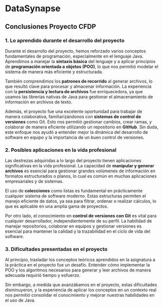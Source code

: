 # DataSynapse

## Conclusiones Proyecto CFDP

### 1. Lo aprendido durante el desarrollo del proyecto

Durante el desarrollo del proyecto, hemos reforzado varios conceptos fundamentales de programación, especialmente en el lenguaje Java. Aprendimos a manejar la **sintaxis básica** del lenguaje y a aplicar principios de **programación orientada a objetos (POO)**, lo que nos permitió modelar el sistema de manera más eficiente y estructurada.

También comprendimos los **patrones de recorrido** al generar archivos, lo que resultó clave para procesar y almacenar información. La experiencia con la **persistencia y lectura de archivos** fue enriquecedora, ya que usamos las librerías nativas de Java para gestionar el almacenamiento de información en archivos de texto.

Además, el proyecto fue una excelente oportunidad para trabajar de manera colaborativa, familiarizándonos con **sistemas de control de versiones** como Git. Esto nos permitió gestionar cambios, crear ramas, y colaborar de manera eficiente utilizando un repositorio en **GitHub**. Sin duda, este enfoque nos ayudó a entender mejor la dinámica del desarrollo de software en equipo y la importancia de un buen control de versiones.

### 2. Posibles aplicaciones en la vida profesional

Las destrezas adquiridas a lo largo del proyecto tienen aplicaciones significativas en la vida profesional. La capacidad de **manipular y generar archivos** es esencial para gestionar grandes volúmenes de información en formatos estructurados o planos, lo cual es común en muchas aplicaciones empresariales y de sistemas.

El uso de **colecciones** como listas es fundamental en prácticamente cualquier sistema de software moderno. Estas estructuras permiten el manejo eficiente de datos, ya sea para filtrar, ordenar o realizar cálculos, lo que es aplicable en una amplia gama de proyectos.

Por otro lado, el conocimiento en **control de versiones con Git** es vital para cualquier desarrollador, independientemente de su perfil. La habilidad de manejar repositorios, colaborar en equipos y gestionar versiones es esencial para mantener la calidad y la trazabilidad en el ciclo de vida del software.

### 3. Dificultades presentadas en el proyecto

Al principio, trasladar los conceptos teóricos aprendidos en la asignatura a la práctica en el proyecto fue un desafío. Entender cómo implementar la POO y los algoritmos necesarios para generar y leer archivos de manera adecuada requirió tiempo y esfuerzo.

Sin embargo, a medida que avanzábamos en el proyecto, estas dificultades disminuyeron, y la experiencia de aplicar los conceptos en un contexto real nos permitió consolidar el conocimiento y mejorar nuestras habilidades en el uso de Java.

